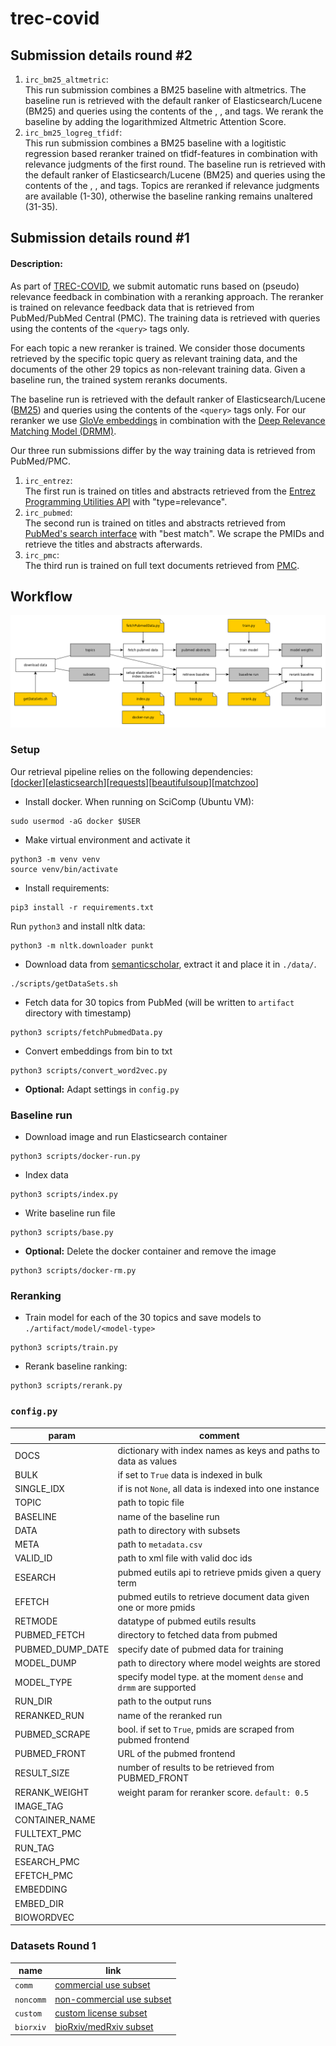 # trec-covid

## Submission details round #2
1. `irc_bm25_altmetric`:  
This run submission combines a BM25 baseline with altmetrics. The baseline run is retrieved with the default ranker of Elasticsearch/Lucene (BM25) and queries using the contents of the <query>, <question>, and <narrative> tags. We rerank the baseline by adding the logarithmized Altmetric Attention Score.
2. `irc_bm25_logreg_tfidf`:  
This run submission combines a BM25 baseline with a logitistic regression based reranker trained on tfidf-features in combination with relevance judgments of the first round. The baseline run is retrieved with the default ranker of Elasticsearch/Lucene (BM25) and queries using the contents of the <query>, <question>, and <narrative> tags. Topics are reranked if relevance judgments are available (1-30), otherwise the baseline ranking remains unaltered (31-35).

## Submission details round #1

#### Description:
As part of [TREC-COVID](https://ir.nist.gov/covidSubmit/), we submit automatic runs based on (pseudo) relevance feedback in combination with a reranking approach.
The reranker is trained on relevance feedback data that is retrieved from PubMed/PubMed Central (PMC). 
The training data is retrieved with queries using the contents of the `<query>` tags only.

For each topic a new reranker is trained. We consider those documents retrieved by the specific topic query as relevant training data,
and the documents of the other 29 topics as non-relevant training data.
Given a baseline run, the trained system reranks documents.

The baseline run is retrieved with the default ranker of Elasticsearch/Lucene ([BM25](https://www.elastic.co/guide/en/elasticsearch/reference/7.4/index-modules-similarity.html)) and queries using the contents of the `<query>` tags only.
For our reranker we use [GloVe embeddings](https://nlp.stanford.edu/projects/glove/) in combination with the [Deep Relevance Matching Model (DRMM)](https://www.bigdatalab.ac.cn/~gjf/papers/2016/CIKM2016a_guo.pdf).

Our three run submissions differ by the way training data is retrieved from PubMed/PMC.
1. `irc_entrez`:  
The first run is trained on titles and abstracts retrieved from the [Entrez Programming Utilities API](https://www.ncbi.nlm.nih.gov/books/NBK25500/) with "type=relevance".
2. `irc_pubmed`:   
The second run is trained on titles and abstracts retrieved from [PubMed's search interface](https://pubmed.ncbi.nlm.nih.gov/) with "best match". We scrape the PMIDs and retrieve the titles and abstracts afterwards.
3. `irc_pmc`:  
The third run is trained on full text documents retrieved from [PMC](https://www.ncbi.nlm.nih.gov/pmc/).

## Workflow 
![workflow](doc/workflow.png)
### Setup
Our retrieval pipeline relies on the following dependencies:  
[[docker](https://docker-py.readthedocs.io/en/stable/)][[elasticsearch](https://elasticsearch-py.readthedocs.io/en/master/)][[requests](https://2.python-requests.org/en/master/)][[beautifulsoup](https://www.crummy.com/software/BeautifulSoup/)][[matchzoo](https://github.com/NTMC-Community/MatchZoo)]

* Install docker. When running on SciComp (Ubuntu VM):  
``` 
sudo usermod -aG docker $USER
```
* Make virtual environment and activate it
``` 
python3 -m venv venv
source venv/bin/activate
``` 
* Install requirements:   
```shell script
pip3 install -r requirements.txt
```  
Run `python3` and install nltk data:  
```shell script
python3 -m nltk.downloader punkt
```
* Download data from [semanticscholar](https://pages.semanticscholar.org/coronavirus-research), extract it and place it in `./data/`. 
``` 
./scripts/getDataSets.sh
``` 
* Fetch data for 30 topics from PubMed (will be written to `artifact` directory with timestamp)
```shell script
python3 scripts/fetchPubmedData.py
```

* Convert embeddings from bin to txt  
```shell script
python3 scripts/convert_word2vec.py
```

* **Optional:** Adapt settings in `config.py`  

### Baseline run 
* Download image and run Elasticsearch container
```shell script
python3 scripts/docker-run.py
```
* Index data  
```shell script
python3 scripts/index.py
```
* Write baseline run file
```shell script
python3 scripts/base.py
```
* **Optional:** Delete the docker container and remove the image  
```shell script
python3 scripts/docker-rm.py
```

### Reranking
* Train model for each of the 30 topics and save models to `./artifact/model/<model-type>`
```shell script
python3 scripts/train.py
```
* Rerank baseline ranking:
```shell script
python3 scripts/rerank.py
```

### `config.py`
| param | comment |
| ---  | --- |
| DOCS | dictionary with index names as keys and paths to data as values |
| BULK | if set to `True` data is indexed in bulk |   
| SINGLE_IDX | if is not `None`, all data is indexed into one instance |   
| TOPIC | path to topic file | 
| BASELINE | name of the baseline run |
| DATA | path to directory with subsets |
| META | path to `metadata.csv` |
| VALID_ID | path to xml file with valid doc ids |
| ESEARCH | pubmed eutils api to retrieve pmids given a query term |
| EFETCH | pubmed eutils to retrieve document data given one or more pmids |
| RETMODE | datatype of pubmed eutils results |
| PUBMED_FETCH | directory to fetched data from pubmed |
| PUBMED_DUMP_DATE | specify date of pubmed data for training |
| MODEL_DUMP | path to directory where model weights are stored |
| MODEL_TYPE | specify model type. at the moment `dense` and `drmm` are supported |
| RUN_DIR | path to the output runs |
| RERANKED_RUN | name of the reranked run |
| PUBMED_SCRAPE | bool. if set to `True`, pmids are scraped from pubmed frontend |
| PUBMED_FRONT | URL of the pubmed frontend |
| RESULT_SIZE | number of results to be retrieved from PUBMED_FRONT |
| RERANK_WEIGHT | weight param for reranker score. `default: 0.5` |
| IMAGE_TAG | |
| CONTAINER_NAME | |
| FULLTEXT_PMC | |
| RUN_TAG | |
| ESEARCH_PMC | |
| EFETCH_PMC | |
| EMBEDDING | |
| EMBED_DIR |  |
| BIOWORDVEC |  |

### Datasets Round 1
| name | link |
| ---  | --- |
| `comm` | [commercial use subset](https://ai2-semanticscholar-cord-19.s3-us-west-2.amazonaws.com/2020-04-10/comm_use_subset.tar.gz) |
| `noncomm` | [non-commercial use subset](https://ai2-semanticscholar-cord-19.s3-us-west-2.amazonaws.com/2020-04-10/noncomm_use_subset.tar.gz) |   
| `custom` | [custom license subset ](https://ai2-semanticscholar-cord-19.s3-us-west-2.amazonaws.com/2020-04-10/custom_license.tar.gz) |   
| `biorxiv` | [bioRxiv/medRxiv subset](https://ai2-semanticscholar-cord-19.s3-us-west-2.amazonaws.com/2020-04-10/biorxiv_medrxiv.tar.gz) | 